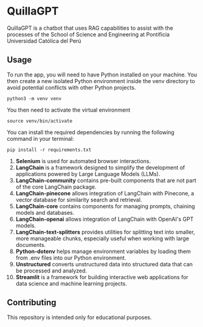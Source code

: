 # QuillaGPT
QuillaGPT is a chatbot that uses RAG capabilities to assist with the processes of the School of Science and Engineering at Pontificia Universidad Católica del Perú
## Usage
To run the app, you will need to have Python installed on your machine. You then create a new isolated Python environment inside the venv directory to avoid potential conflicts with other Python projects.
```
python3 -m venv venv
```
You then need to activate the virtual environment
```
source venv/bin/activate
```
You can install the required dependencies by running the following command in your terminal:
```
pip install -r requirements.txt
```
1. **Selenium** is used for automated browser interactions.
2. **LangChain** is a framework designed to simplify the development of applications powered by Large Language Models (LLMs).
3. **LangChain-community** contains pre-built components that are not part of the core LangChain package.
4. **LangChain-pinecone** allows integration of LangChain with Pinecone, a vector database for similarity search and retrieval.
5. **LangChain-core** contains components for managing prompts, chaining models and databases.
6. **LangChain-openai** allows integration of LangChain with OpenAI's GPT models.
7. **LangChain-text-splitters** provides utilities for splitting text into smaller, more manageable chunks, especially useful when working with large documents.
8. **Python-dotenv** helps manage environment variables by loading them from .env files into our Python environment.
9. **Unstructured** converts unstructured data into structured data that can be processed and analyzed.
10. **Streamlit** is a framework for building interactive web applications for data science and machine learning projects.
## Contributing
This repository is intended only for educational purposes.